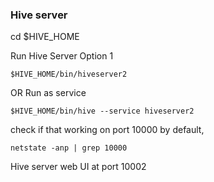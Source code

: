 ### Hive server

cd $HIVE_HOME
 

Run Hive Server Option 1

```
$HIVE_HOME/bin/hiveserver2
```

OR Run as service

```
$HIVE_HOME/bin/hive --service hiveserver2
```

check if that working on port 10000 by default,

```
netstate -anp | grep 10000
````

Hive server web UI at port 10002


